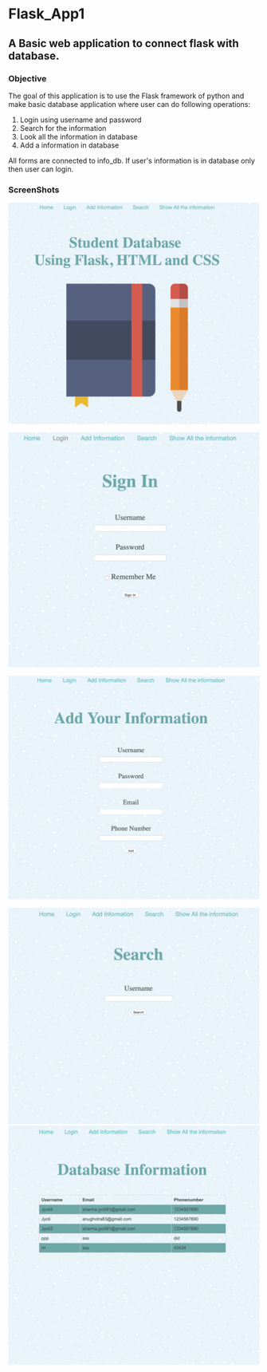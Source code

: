 # Flask_App1
## A Basic web application to connect flask with database.


### Objective
The goal of this application is to use the Flask framework of python and make basic database application where user can do following operations:

1. Login using username and password
2. Search for the information
3. Look all the information in database
4. Add a information in database

All forms are connected to info_db. If user's information is in database only then user can login.

### ScreenShots
![Project Image 1](pic1.png)

![Project Image 1](pic2.PNG)

![Project Image 1](pic3.PNG)

![Project Image 1](pic4.PNG)
![Project Image 1](pic5.PNG)
